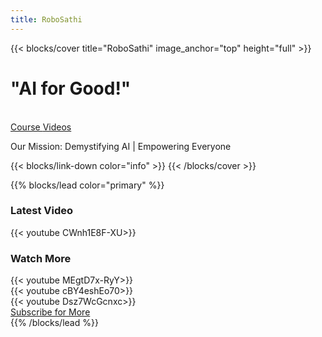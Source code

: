 ```yaml
---
title: RoboSathi
---
```


{{< blocks/cover title="RoboSathi" image_anchor="top" height="full" >}}
<h1 <class="display-3 fw-bold">"AI for Good!"</h1>
<br>
<a class="btn btn-lg btn-primary me-3 mb-4" href="/docs/">
  Course <i class="fas fa-arrow-alt-circle-right ms-2"></i>
</a>
<a class="btn btn-lg btn-secondary me-3 mb-4" href="https://www.youtube.com/@RoboSathi">
  Videos <i class="fab fa-youtube "></i>
</a>
<p class="lead mt-5">Our Mission: Demystifying AI | Empowering Everyone</p>
{{< blocks/link-down color="info" >}}
{{< /blocks/cover >}}


{{% blocks/lead color="primary" %}}

<h3 class="text-center mb-4">Latest Video</h3>
<div class="row justify-content-center mb-5">
  <div class="col-lg-8">
    {{< youtube CWnh1E8F-XU>}}
  </div>
</div>

<h3 class="text-center mb-4">Watch More</h3>
<div class="row">
  <div class="col-md-4 mb-4">
    {{< youtube MEgtD7x-RyY>}}
  </div>
  <div class="col-md-4 mb-4">
    {{< youtube cBY4eshEo70>}}
  </div>
  <div class="col-md-4 mb-4">
    {{< youtube Dsz7WcGcnxc>}}
  </div>
</div>

<div class="text-center mt-4">
  <a class="btn btn-lg btn-danger" href="https://www.youtube.com/@RoboSathi" target="_blank">
    <i class="fab fa-youtube"></i> Subscribe for More
  </a>
</div>
{{% /blocks/lead %}}

<!-- KK Commenting this section for now
{{% blocks/section color="dark" type="row" %}}
{{% blocks/feature icon="fa-linkedin" title="LinkedIn" %}}
Follow us on [LinkedIn](https://www.linkedin.com/in/kk-engineer/)
{{% /blocks/feature %}}


{{% blocks/feature icon="fab fa-github" title="Contributions welcome!" url="https://github.com/google/docsy-example" %}}
We do a [Pull Request](https://github.com/google/docsy-example/pulls) contributions workflow on **GitHub**. New users are always welcome!
{{% /blocks/feature %}}


{{% blocks/feature icon="fab fa-x-twitter" title="Follow us on X.com!" url="https://x.com/who_kkaran" %}}
{{% /blocks/feature %}}


{{% /blocks/section %}}

{{% blocks/section %}}
What's New!
{.h1 .text-center}
{{% /blocks/section %}}

{{% blocks/section type="row" %}}

{{% blocks/feature icon="fab fa-linkedin" title="LinkedIn"
    url="https://www.linkedin.com/in/kk-engineer/" %}}
{{% /blocks/feature %}}

{{% blocks/feature icon="fab fa-github" title="Github"
    url="https://github.com/google/docsy-example" %}}
{{% /blocks/feature %}}

{{% blocks/feature icon="fab fa-x-twitter" title="X.com"
    url="https://x.com/who_kkaran" %}}
{{% /blocks/feature %}}

{{% /blocks/section %}}


{{% blocks/section %}}
This is the another section
{.h1 .text-center}
{{% /blocks/section %}}
This section commented End !-->
